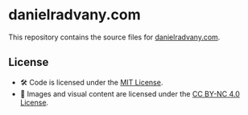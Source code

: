 # danielradvany.com

This repository contains the source files for [danielradvany.com](https://danielradvany.com).

## License

- 🛠️ Code is licensed under the [MIT License](./LICENSE.txt).
- 🎨 Images and visual content are licensed under the [CC BY-NC 4.0 License](./MEDIA-LICENSE.md).
